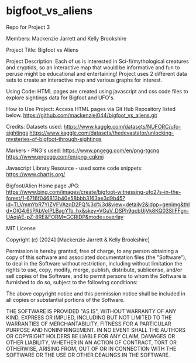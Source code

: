 # bigfoot_vs_aliens
Repo for Project 3

Members: Mackenzie Jarrett and Kelly Brookshire

Project Title: Bigfoot vs Aliens

Project Description: Each of us is interested in Sci-fi/mythological creatures and cryptids, so an interactive map that would be informative and fun to peruse might be educational and entertaining! Project uses 2 different data sets to create an interactive map and various graphs for interest.

Using Code: HTML pages are created using javascript and css code files to explore sightings data for Bigfoot and UFO's.

How to Use Project: Access HTML pages via Git Hub Repository listed below.
https://github.com/mackenziej044/bigfoot_vs_aliens.git

Credits:
Datasets used:
https://www.kaggle.com/datasets/NUFORC/ufo-sightings
https://www.kaggle.com/datasets/thedevastator/unlocking-mysteries-of-bigfoot-through-sightings

Markers - PNG's used:
https://www.pngegg.com/en/png-tgcnq
https://www.pngegg.com/en/png-cqkmj

Javascript Library Resource - used some code snippets:
https://www.chartjs.org/

Bigfoot/Alien Home page JPG:
https://www.bing.com/images/create/bigfoot-witnessing-ufo27s-in-the-forest/1-6716f046813b40e58bbb3163ae3d9b45?id=TLVmmYbR7YIZVFVAzqD2FQ%3d%3d&view=detailv2&idpp=genimg&thId=OIG4.6tiPAbVeIPLBagY1b_hx&skey=VGuV_DSPh9qcbUjVk8KQ03SlIFFgn-UAqiAE-pZ-8RE&FORM=GCRIDP&mode=overlay


MIT License

Copyright (c) [2024] [Mackenzie Jarrett & Kelly Brookshire]

Permission is hereby granted, free of charge, to any person obtaining a copy
of this software and associated documentation files (the "Software"), to deal
in the Software without restriction, including without limitation the rights
to use, copy, modify, merge, publish, distribute, sublicense, and/or sell
copies of the Software, and to permit persons to whom the Software is
furnished to do so, subject to the following conditions:

The above copyright notice and this permission notice shall be included in all
copies or substantial portions of the Software.

THE SOFTWARE IS PROVIDED "AS IS", WITHOUT WARRANTY OF ANY KIND, EXPRESS OR
IMPLIED, INCLUDING BUT NOT LIMITED TO THE WARRANTIES OF MERCHANTABILITY,
FITNESS FOR A PARTICULAR PURPOSE AND NONINFRINGEMENT. IN NO EVENT SHALL THE
AUTHORS OR COPYRIGHT HOLDERS BE LIABLE FOR ANY CLAIM, DAMAGES OR OTHER
LIABILITY, WHETHER IN AN ACTION OF CONTRACT, TORT OR OTHERWISE, ARISING FROM,
OUT OF OR IN CONNECTION WITH THE SOFTWARE OR THE USE OR OTHER DEALINGS IN THE
SOFTWARE.

